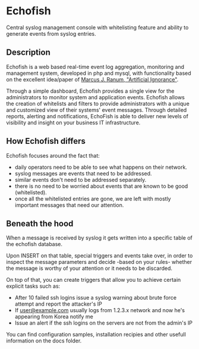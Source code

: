 Echofish
=
Central syslog management console with whitelisting feature and ability to 
generate events from syslog entries.

## Description

Echofish is a web based real-time event log aggregation, monitoring and 
management system, developed in php and mysql, with functionality based on the 
excellent idea/paper of [Marcus J. Ranum, "Artificial Ignorance"](http://www.ranum.com/security/computer_security/papers/ai/). 

Through a simple dashboard, Echofish provides a single view for the 
administrators to monitor system and application events. Echofish allows the 
creation of whitelists and filters to provide administrators with a unique and 
customized view of their systems' event messages. Through detailed reports, 
alerting and notifications, EchoFish is able to deliver new levels of 
visibility and insight on your business IT infrastructure.

## How Echofish differs

Echofish focuses around the fact that:

* daily operators need to be able to see what happens on their network.
* syslog messages are events that need to be addressed.
* similar events don't need to be addressed separately.
* there is no need to be worried about events that are known to be good 
  (whitelisted).
* once all the whitelisted entries are gone, we are left with mostly important 
  messages that need our attention.

## Beneath the hood

When a message is received by syslog it gets written into a specific table of 
the echofish database.

Upon INSERT on that table, special triggers and events take over, in order to 
inspect the message parameters and decide -based on your rules- whether the 
message is worthy of your attention or it needs to be discarded.

On top of that, you can create triggers that allow you to achieve certain 
explicit tasks such as:

  * After 10 failed ssh logins issue a syslog warning about brute force 
    attempt and report the attacker's IP
  * If user@example.com usually logs from 1.2.3.x network and now he's 
    appearing from Korea notify me
  * Issue an alert if the ssh logins on the servers are not from the admin's IP


You can find configuration samples, installation recipies and other usefull 
information on the docs folder.